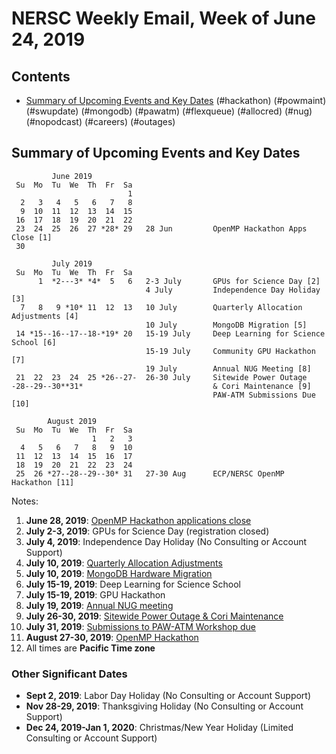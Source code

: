 # NERSC Weekly Email, Week of June 24, 2019 #

## Contents ## 

- [Summary of Upcoming Events and Key Dates](#dates)
(#hackathon)
(#powmaint)
(#swupdate)
(#mongodb)
(#pawatm)
(#flexqueue)
(#allocred)
(#nug)
(#nopodcast)
(#careers)
(#outages)

## Summary of Upcoming Events and Key Dates <a name="dates"/> ##

             June 2019        
     Su  Mo  Tu  We  Th  Fr  Sa  
                              1  
      2   3   4   5   6   7   8    
      9  10  11  12  13  14  15  
     16  17  18  19  20  21  22
     23  24  25  26  27 *28* 29   28 Jun         OpenMP Hackathon Apps Close [1]
     30                    

             July 2019
     Su  Mo  Tu  We  Th  Fr  Sa
          1  *2---3* *4*  5   6   2-3 July       GPUs for Science Day [2]
                                  4 July         Independence Day Holiday [3]
      7   8   9 *10* 11  12  13   10 July        Quarterly Allocation Adjustments [4]
                                  10 July        MongoDB Migration [5]
     14 *15--16--17--18-*19* 20   15-19 July     Deep Learning for Science School [6]
                                  15-19 July     Community GPU Hackathon [7]
                                  19 July        Annual NUG Meeting [8]
     21  22  23  24  25 *26--27-  26-30 July     Sitewide Power Outage
    -28--29--30**31*                             & Cori Maintenance [9]
                                                 PAW-ATM Submissions Due [10]

            August 2019       
     Su  Mo  Tu  We  Th  Fr  Sa  
                      1   2   3  
      4   5   6   7   8   9  10  
     11  12  13  14  15  16  17  
     18  19  20  21  22  23  24  
     25  26 *27--28--29--30* 31   27-30 Aug      ECP/NERSC OpenMP Hackathon [11] 


Notes:

1. **June 28, 2019**: [OpenMP Hackathon applications close](#hackathon)
2. **July 2-3, 2019**: GPUs for Science Day (registration closed)
3. **July 4, 2019**: Independence Day Holiday (No Consulting or Account Support)
4. **July 10, 2019**: [Quarterly Allocation Adjustments](#allocred)
5. **July 10, 2019**: [MongoDB Hardware Migration](#mongodb)
6. **July 15-19, 2019**: Deep Learning for Science School
7. **July 15-19, 2019**: GPU Hackathon
8. **July 19, 2019**: [Annual NUG meeting](#nug)
9. **July 26-30, 2019**: [Sitewide Power Outage & Cori Maintenance](#powmaint)
10. **July 31, 2019**: [Submissions to PAW-ATM Workshop due](#pawatm)
11. **August 27-30, 2019**: [OpenMP Hackathon](#hackathon)
12. All times are **Pacific Time zone**


### Other Significant Dates ###
- **Sept 2, 2019**: Labor Day Holiday (No Consulting or Account Support)
- **Nov 28-29, 2019**: Thanksgiving Holiday (No Consulting or Account Support)
- **Dec 24, 2019-Jan 1, 2020**: Christmas/New Year Holiday (Limited Consulting or Account Support)

